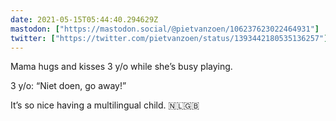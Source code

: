 ```yaml
---
date: 2021-05-15T05:44:40.294629Z
mastodon: ["https://mastodon.social/@pietvanzoen/106237623022464931"]
twitter: ["https://twitter.com/pietvanzoen/status/1393442180535136257"]
---
```

Mama hugs and kisses 3 y/o while she’s busy playing.

3 y/o: “Niet doen, go away!”

It’s so nice having a multilingual child. 🇳🇱🇬🇧 
